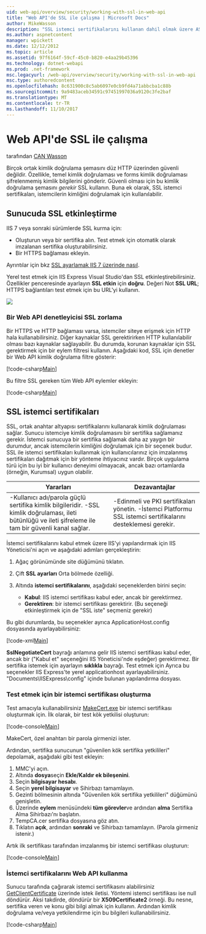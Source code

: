 ```yaml
---
uid: web-api/overview/security/working-with-ssl-in-web-api
title: "Web API'de SSL ile çalışma | Microsoft Docs"
author: MikeWasson
description: "SSL istemci sertifikalarını kullanan dahil olmak üzere ASP.NET Web API ile SSL kullanmayı gösterir."
ms.author: aspnetcontent
manager: wpickett
ms.date: 12/12/2012
ms.topic: article
ms.assetid: 97f6164f-59cf-45c0-b820-e4aa29b45396
ms.technology: dotnet-webapi
ms.prod: .net-framework
msc.legacyurl: /web-api/overview/security/working-with-ssl-in-web-api
msc.type: authoredcontent
ms.openlocfilehash: 8c631900c8c5ab6097e0cb9fd4a71abbcba1c88b
ms.sourcegitcommit: 9a9483aceb34591c97451997036a9120c3fe2baf
ms.translationtype: MT
ms.contentlocale: tr-TR
ms.lasthandoff: 11/10/2017
---
```

<a name="working-with-ssl-in-web-api"></a>Web API'de SSL ile çalışma
====================
tarafından [CAN Wasson](https://github.com/MikeWasson)

Birçok ortak kimlik doğrulama şemasını düz HTTP üzerinden güvenli değildir. Özellikle, temel kimlik doğrulaması ve forms kimlik doğrulaması şifrelenmemiş kimlik bilgilerini gönderir. Güvenli olması için bu kimlik doğrulama şemasını *gerekir* SSL kullanın. Buna ek olarak, SSL istemci sertifikaları, istemcilerin kimliğini doğrulamak için kullanılabilir.

## <a name="enabling-ssl-on-the-server"></a>Sunucuda SSL etkinleştirme

IIS 7 veya sonraki sürümlerde SSL kurma için:

- Oluşturun veya bir sertifika alın. Test etmek için otomatik olarak imzalanan sertifika oluşturabilirsiniz.
- Bir HTTPS bağlaması ekleyin.

Ayrıntılar için bkz [SSL ayarlamak IIS 7 üzerinde nasıl](https://www.iis.net/learn/manage/configuring-security/how-to-set-up-ssl-on-iis).

Yerel test etmek için IIS Express Visual Studio'dan SSL etkinleştirebilirsiniz. Özellikler penceresinde ayarlayın **SSL etkin** için **doğru**. Değeri Not **SSL URL**; HTTPS bağlantıları test etmek için bu URL'yi kullanın.

![](working-with-ssl-in-web-api/_static/image1.png)

### <a name="enforcing-ssl-in-a-web-api-controller"></a>Bir Web API denetleyicisi SSL zorlama

Bir HTTPS ve HTTP bağlaması varsa, istemciler siteye erişmek için HTTP hala kullanabilirsiniz. Diğer kaynaklar SSL gerektirirken HTTP kullanılabilir olması bazı kaynaklar sağlayabilir. Bu durumda, korunan kaynaklar için SSL gerektirmek için bir eylem filtresi kullanın. Aşağıdaki kod, SSL için denetler bir Web API kimlik doğrulama filtre gösterir:

[!code-csharp[Main](working-with-ssl-in-web-api/samples/sample1.cs)]

Bu filtre SSL gereken tüm Web API eylemler ekleyin:

[!code-csharp[Main](working-with-ssl-in-web-api/samples/sample2.cs)]

## <a name="ssl-client-certificates"></a>SSL istemci sertifikaları

SSL, ortak anahtar altyapısı sertifikalarını kullanarak kimlik doğrulaması sağlar. Sunucu istemciye kimlik doğrulamasını bir sertifika sağlamanız gerekir. İstemci sunucuya bir sertifika sağlamak daha az yaygın bir durumdur, ancak istemcilerin kimliğini doğrulamak için bir seçenek budur. SSL ile istemci sertifikaları kullanmak için kullanıcılarınız için imzalanmış sertifikaları dağıtmak için bir yönteme ihtiyacınız vardır. Birçok uygulama türü için bu iyi bir kullanıcı deneyimi olmayacak, ancak bazı ortamlarda (örneğin, Kurumsal) uygun olabilir.

| Yararları | Dezavantajlar |
| --- | --- |
| -Kullanıcı adı/parola güçlü sertifika kimlik bilgileridir. -SSL kimlik doğrulaması, ileti bütünlüğü ve ileti şifreleme ile tam bir güvenli kanal sağlar. | -Edinmeli ve PKI sertifikaları yönetin. -İstemci Platformu SSL istemci sertifikalarını desteklemesi gerekir. |

İstemci sertifikalarını kabul etmek üzere IIS'yi yapılandırmak için IIS Yöneticisi'ni açın ve aşağıdaki adımları gerçekleştirin:

1. Ağaç görünümünde site düğümünü tıklatın.
2. Çift **SSL ayarları** Orta bölmede özelliği.
3. Altında **istemci sertifikalarını**, aşağıdaki seçeneklerden birini seçin: 

    - **Kabul**: IIS istemci sertifikası kabul eder, ancak bir gerektirmez.
    - **Gerektiren**: bir istemci sertifikası gerektirir. (Bu seçeneği etkinleştirmek için de "SSL iste" seçmeniz gerekir)

Bu gibi durumlarda, bu seçenekler ayrıca ApplicationHost.config dosyasında ayarlayabilirsiniz:

[!code-xml[Main](working-with-ssl-in-web-api/samples/sample3.xml)]

**SslNegotiateCert** bayrağı anlamına gelir IIS istemci sertifikası kabul eder, ancak bir ("Kabul et" seçeneğini IIS Yöneticisi'nde eşdeğer) gerektirmez. Bir sertifika istemek için ayarlayın **sıklıkla** bayrağı. Test etmek için Ayrıca bu seçenekler IIS Express'te yerel applicationhost ayarlayabilirsiniz. "Documents\IISExpress\config" içinde bulunan yapılandırma dosyası.

### <a name="creating-a-client-certificate-for-testing"></a>Test etmek için bir istemci sertifikası oluşturma

Test amacıyla kullanabilirsiniz [MakeCert.exe](https://msdn.microsoft.com/en-US/library/bfsktky3.aspx) bir istemci sertifikası oluşturmak için. İlk olarak, bir test kök yetkilisi oluşturun:

[!code-console[Main](working-with-ssl-in-web-api/samples/sample4.cmd)]

MakeCert, özel anahtarı bir parola girmenizi ister.

Ardından, sertifika sunucunun "güvenilen kök sertifika yetkilileri" depolamak, aşağıdaki gibi test ekleyin:

1. MMC'yi açın.
2. Altında **dosya**seçin **Ekle/Kaldır ek bileşenini**.
3. Seçin **bilgisayar hesabı**.
4. Seçin **yerel bilgisayar** ve Sihirbazı tamamlayın.
5. Gezinti bölmesinin altında "Güvenilen kök sertifika yetkilileri" düğümünü genişletin.
6. Üzerinde **eylem** menüsündeki **tüm görevler**ve ardından **alma** Sertifika Alma Sihirbazı'nı başlatın.
7. TempCA.cer sertifika dosyasına göz atın.
8. Tıklatın **açık**, ardından **sonraki** ve Sihirbazı tamamlayın. (Parola girmeniz istenir.)

Artık ilk sertifikası tarafından imzalanmış bir istemci sertifikası oluşturun:

[!code-console[Main](working-with-ssl-in-web-api/samples/sample5.cmd)]

### <a name="using-client-certificates-in-web-api"></a>İstemci sertifikalarını Web API kullanma

Sunucu tarafında çağırarak istemci sertifikasını alabilirsiniz [GetClientCertificate](https://msdn.microsoft.com/en-us/library/system.net.http.httprequestmessageextensions.getclientcertificate.aspx) üzerinde istek iletisi. Yöntemi istemci sertifikası ise null döndürür. Aksi takdirde, döndürür bir **X509Certificate2** örneği. Bu nesne, sertifika veren ve konu gibi bilgi almak için kullanın. Ardından kimlik doğrulama ve/veya yetkilendirme için bu bilgileri kullanabilirsiniz.

[!code-csharp[Main](working-with-ssl-in-web-api/samples/sample6.cs)]
